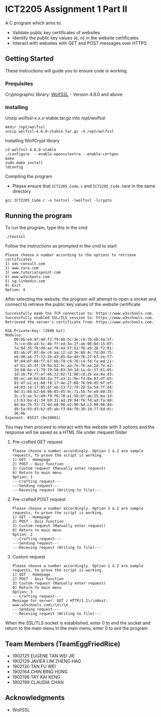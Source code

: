 # ICT2205 Assignment 1 Part II

A C program which aims to:
* Validate public key certificates of websites
* Identify the public key values {e, n} in the website certificates
* Interact with websites with GET and POST messages over HTTPS

## Getting Started

These instructions will guide you to ensure code is working.

### Prequisites

Cryptographic library: 
[WolfSSL](https://github.com/wolfSSL/wolfssl/releases) - Version 4.6.0 and above

### Installing
Unzip wolfssl-x.x.x-stable.tar.gz into /opt/wolfssl
```
mkdir /opt/wolfssl
unzip wolfssl-4.6.0-stable.tar.gz -d /opt/wolfssl
```
Installing WolfCrypt library
```
cd wolfssl-4.6.0-stable
./configure  --enable-opensslextra --enable-certgen
make
sudo make install
ldconfig
```
Compiling the program
* Please ensure that ```ICT2205_Code.c``` and ```ICT2205_Code.h```are in the same directory
```
gcc ICT2205_Code.c -o testssl -lwolfssl -lcrypto
```

## Running the program
To run the program, type this in the cmd
```
./testssl
```
Follow the instructions as prompted in the cmd to start
```
Please choose a number according to the options to retrieve certificates
1) sec-consult.com
2) www.zara.com
3) www.tutorialspoint.com
4) www.w3schools.com
5) sg.linkedin.com
0) Exit
Option: 4
```
After selecting the website, the program will attempt to open a socket and connect to retrieve the public key values of the website certificate
```
Successfully made the TCP connection to: https://www.w3schools.com.
Successfully enabled SSL/TLS session to: https://www.w3schools.com.
Retrieved the server's certificate from: https://www.w3schools.com.

RSA Private-Key: (2048 bit)
Modulus:
    00:bb:e4:97:40:f2:f9:60:5c:3e:c4:7b:eb:4a:5f:
    7c:ce:db:a3:5c:4b:ff:ed:3a:1f:ab:98:0d:15:07:
    fa:9d:35:fb:d9:ae:f8:4d:57:52:76:a9:28:f2:91:
    03:ab:df:0f:de:c6:aa:12:cd:3e:68:4c:fd:d4:75:
    e6:d0:a6:77:72:2b:d3:85:6a:dd:76:2f:b7:2e:77:
    9f:84:07:88:ff:67:bb:7d:c9:76:c4:fd:fa:ed:21:
    a7:b1:a5:4f:19:9a:b2:4c:aa:7e:76:aa:2d:7e:e2:
    2d:b8:6e:c1:79:79:58:83:3d:1d:1a:dc:17:61:05:
    1d:16:f9:77:af:e6:22:02:71:80:cd:25:ea:8a:d3:
    05:ec:a9:6d:8d:3a:7f:a3:1c:9e:f4:8a:87:df:65:
    81:4f:a1:e1:68:f8:17:4e:27:88:76:b9:d5:9f:ef:
    e4:03:14:17:05:df:eb:23:f2:79:20:5a:5d:7f:d4:
    0d:31:04:b2:68:96:03:45:9c:71:5b:fe:e9:80:35:
    5c:c5:ae:5c:a0:79:f6:70:a1:50:bf:ab:25:6a:1d:
    c3:b3:ba:41:34:b9:31:ad:29:94:f6:fd:ad:fa:88:
    8d:0a:76:72:73:4d:e8:96:e2:90:bd:c3:98:06:84:
    d9:5a:93:d3:b2:d5:ab:f3:04:f0:30:19:77:6d:dc:
    36:9b
Exponent: 65537 (0x10001)
```
You may then proceed to interact with the website with 3 options and the response will be saved as a HTML file under /request folder
1. Pre-crafted GET request
   ```
   Please choose a number accordingly. Option 1 & 2 are sample requests, to prove the script is working.
   1) GET - Homepage
   2) POST - Quiz function
   3) Custom request (Manually enter request)
   0) Return to main menu
   Option: 1
   ---Crafting request---
   ---Sending request---
   ---Receving request (Writing to file)---
   ```
2. Pre-crafted POST request
   ```
   Please choose a number accordingly. Option 1 & 2 are sample requests, to prove the script is working.
   1) GET - Homepage
   2) POST - Quiz function
   3) Custom request (Manually enter request)
   0) Return to main menu
   Option: 2
   ---Crafting request---
   ---Sending request---
   ---Receving request (Writing to file)---
   ```
3. Custom request
   ```
   Please choose a number accordingly. Option 1 & 2 are sample requests, to prove the script is working.
   1) GET - Homepage
   2) POST - Quiz function
   3) Custom request (Manually enter request)
   0) Return to main menu
   Option: 3
   ---Crafting request---
   Message for server: GET / HTTP/1.1\r\nHost: www.w3schools.com\r\n\r\n
   ---Sending request---
   ---Receving request (Writing to file)---
   ```
When the SSL/TLS socket is established, enter 0 to end the socket and return to the main menu
In the main menu, enter 0 to exit the program

## Team Members (TeamEggFriedRice)

* 1902125 EUGENE TAN WEI JIE
* 1902129 JAVIER LIM ZHENG HAO
* 1902130 TAN FU WEI
* 1902164 CHIN BING HONG
* 1902198 TAY KAI KENG
* 1902199 CLAUDIA CHAN

## Acknowledgments
* WolfSSL